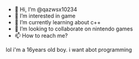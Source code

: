 - 👋 Hi, I’m @qazwsx10234
- 👀 I’m interested in game
- 🌱 I’m currently learning about c++
- 💞️ I’m looking to collaborate on nintendo games
- 📫 How to reach me?

<!---
qazwsx10234/qazwsx10234 is a ✨ special ✨ repository because its `README.md` (this file) appears on your GitHub profile.
You can click the Preview link to take a look at your changes.
--->
lol
i'm a 16years old boy.
i want abot programming
